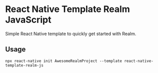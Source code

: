 # React Native Template Realm JavaScript

Simple React Native template to quickly get started with Realm.

## Usage

```
npx react-native init AwesomeRealmProject --template react-native-template-realm-js
```
